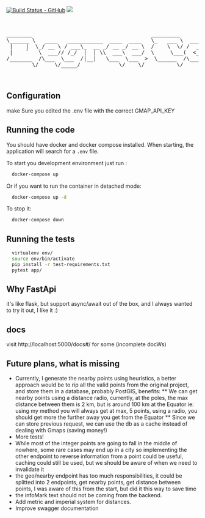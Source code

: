 [![Build Status - GitHub](https://github.com/YaPeL/dcr-be/workflows/test/badge.svg)](https://github.com/YaPeL/dcr-be/actions?query=workflow%3Atest)
[![](https://img.shields.io/badge/python-3.7+-green.svg)](https://www.python.org/downloads/release/python-3710/)

<pre>


________                                     _________                _____.__                                     __________      ___.   .__         __  .__      __________               __                       .___
\______ \   ____   ___________  ____  ____   \_   ___ \  ____   _____/ ____|  |  __ __  ____   ____   ____  ____   \______   \ ____\_ |__ |__________/  |_|  |__   \______   _____    ____ |  | __   ____   ____   __| _/
 |    |  \_/ __ \ / ___\_  __ _/ __ _/ __ \  /    \  \/ /  _ \ /    \   __\|  | |  |  _/ __ \ /    \_/ ____/ __ \   |       __/ __ \| __ \|  \_  __ \   __|  |  \   |    |  _\__  \ _/ ___\|  |/ / _/ __ \ /    \ / __ | 
 |    `   \  ___// /_/  |  | \\  ___\  ___/  \     \___(  <_> |   |  |  |  |  |_|  |  \  ___/|   |  \  \__\  ___/   |    |   \  ___/| \_\ |  ||  | \/|  | |   Y  \  |    |   \/ __ \\  \___|    <  \  ___/|   |  / /_/ | 
/_______  /\___  \___  /|__|   \___  \___  >  \______  /\____/|___|  |__|  |____|____/ \___  |___|  /\___  \___  >  |____|_  /\___  |___  |__||__|   |__| |___|  /  |______  (____  /\___  |__|_ \  \___  |___|  \____ | 
        \/     \/_____/            \/    \/          \/            \/                      \/     \/     \/    \/          \/     \/    \/                     \/          \/     \/     \/     \/      \/     \/     \/ 


</pre>

## Configuration

make Sure you edited the .env file with the correct GMAP_API_KEY

## Running the code


You should have docker and docker compose installed. When starting, the application will search for a `.env` file.

To start you development environment just run :

```sh
  docker-compose up
```

Or if you want to run the container in detached mode:

```sh
  docker-compose up -d
```

To stop it:

```sh
  docker-compose down
```

## Running the tests


```sh
  virtualenv env/
  source env/bin/activate
  pip install -r test-requirements.txt
  pytest app/
```
## Why FastApi
it's like flask, but support async/await out of the box, and I always wanted to try it out, I like it :)

## docs
visit http://localhost:5000/docs#/ for some (incomplete docWs)

## Future plans, what is missing 
* Currently, I generate the nearby points using heuristics, a better approach would be to rip all the valid points from the original project,
and store them in a database, probably PostGIS, benefits:
** We can get nearby points using a distance radio,
   currently, at the poles, the max distance between them is 2 km, but is around 100 km at the Equator
  ie: using my method you will always get at max, 5 points, using a radio, you should get more the further away you get from the Equator
** Since we can store previous request, we can use the db as a cache instead of dealing with Gmaps (saving money!) 
* More tests!
* While most of the integer points are going to fall in the middle of nowhere, some rare cases may end up in a city
  so implementing the other endpoint to reverse information from a point could be useful,
  caching could still be used, but we should be aware of when we need to invalidate it
* the geo/nearby endpoint has too much responsibilities, it could be splitted into 2 endpoints,
  get nearby points, get distance between points, I was aware of this from the start, but did it this way to save time
* the infoMark text should not be coming from the backend.
* Add metric and imperial system for distances.
* Improve swagger documentation